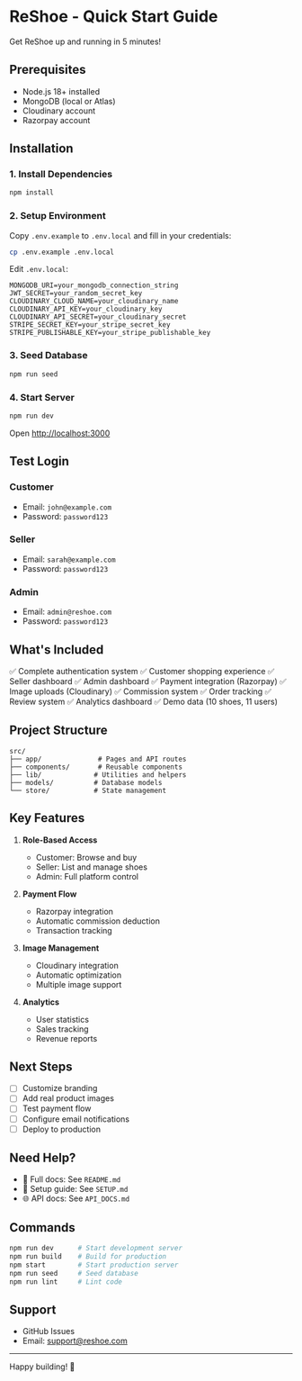 # ReShoe - Quick Start Guide

Get ReShoe up and running in 5 minutes!

## Prerequisites
- Node.js 18+ installed
- MongoDB (local or Atlas)
- Cloudinary account
- Razorpay account

## Installation

### 1. Install Dependencies
```bash
npm install
```

### 2. Setup Environment
Copy `.env.example` to `.env.local` and fill in your credentials:
```bash
cp .env.example .env.local
```

Edit `.env.local`:
```env
MONGODB_URI=your_mongodb_connection_string
JWT_SECRET=your_random_secret_key
CLOUDINARY_CLOUD_NAME=your_cloudinary_name
CLOUDINARY_API_KEY=your_cloudinary_key
CLOUDINARY_API_SECRET=your_cloudinary_secret
STRIPE_SECRET_KEY=your_stripe_secret_key
STRIPE_PUBLISHABLE_KEY=your_stripe_publishable_key
```

### 3. Seed Database
```bash
npm run seed
```

### 4. Start Server
```bash
npm run dev
```

Open [http://localhost:3000](http://localhost:3000)

## Test Login

### Customer
- Email: `john@example.com`
- Password: `password123`

### Seller
- Email: `sarah@example.com`
- Password: `password123`

### Admin
- Email: `admin@reshoe.com`
- Password: `password123`

## What's Included

✅ Complete authentication system
✅ Customer shopping experience
✅ Seller dashboard
✅ Admin dashboard
✅ Payment integration (Razorpay)
✅ Image uploads (Cloudinary)
✅ Commission system
✅ Order tracking
✅ Review system
✅ Analytics dashboard
✅ Demo data (10 shoes, 11 users)

## Project Structure

```
src/
├── app/              # Pages and API routes
├── components/       # Reusable components
├── lib/             # Utilities and helpers
├── models/          # Database models
└── store/           # State management
```

## Key Features

1. **Role-Based Access**
   - Customer: Browse and buy
   - Seller: List and manage shoes
   - Admin: Full platform control

2. **Payment Flow**
   - Razorpay integration
   - Automatic commission deduction
   - Transaction tracking

3. **Image Management**
   - Cloudinary integration
   - Automatic optimization
   - Multiple image support

4. **Analytics**
   - User statistics
   - Sales tracking
   - Revenue reports

## Next Steps

- [ ] Customize branding
- [ ] Add real product images
- [ ] Test payment flow
- [ ] Configure email notifications
- [ ] Deploy to production

## Need Help?

- 📖 Full docs: See `README.md`
- 🔧 Setup guide: See `SETUP.md`
- 🌐 API docs: See `API_DOCS.md`

## Commands

```bash
npm run dev      # Start development server
npm run build    # Build for production
npm start        # Start production server
npm run seed     # Seed database
npm run lint     # Lint code
```

## Support

- GitHub Issues
- Email: support@reshoe.com

---

Happy building! 🚀
